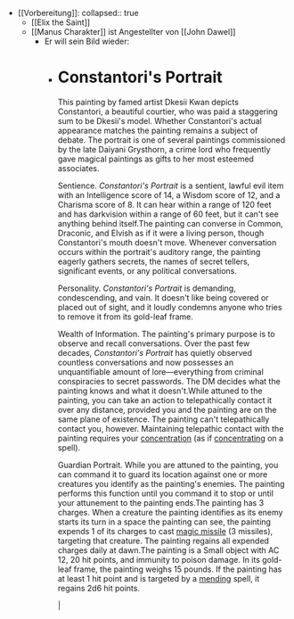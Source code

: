 - [[Vorbereitung]]:
  collapsed:: true
	- [[Elix the Saint]]
	- [[Manus Charakter]] ist Angestellter von [[John Dawel]]
		- Er will sein Bild wieder:
			- # Constantori's Portrait
			  
			  This painting by famed artist Dkesii Kwan depicts Constantori, a beautiful 
			  courtier, who was paid a staggering sum to be Dkesii's model. Whether 
			  Constantori's actual appearance matches the painting remains a subject 
			  of debate. The portrait is one of several paintings commissioned by the 
			  late Daiyani Grysthorn, a crime lord who frequently gave magical 
			  paintings as gifts to her most esteemed associates.
			  
			  Sentience. *Constantori's Portrait*
			  is a sentient, lawful evil item with an Intelligence score of 14, a 
			  Wisdom score of 12, and a Charisma score of 8. It can hear within a 
			  range of 120 feet and has darkvision within a range of 60 feet, but it can't see anything behind itself.The
			  painting can converse in Common, Draconic, and Elvish as if it were a 
			  living person, though Constantori's mouth doesn't move. Whenever 
			  conversation occurs within the portrait's auditory range, the painting 
			  eagerly gathers secrets, the names of secret tellers, significant 
			  events, or any political conversations.
			  
			  Personality. *Constantori's Portrait*
			  is demanding, condescending, and vain. It doesn't like being covered or
			  placed out of sight, and it loudly condemns anyone who tries to remove 
			  it from its gold-leaf frame.
			  
			  Wealth of Information. The painting's primary purpose is to observe and recall conversations. Over the past few decades, *Constantori's Portrait*
			  has quietly observed countless conversations and now possesses an 
			  unquantifiable amount of lore—everything from criminal conspiracies to 
			  secret passwords. The DM decides what the painting knows and what it 
			  doesn't.While attuned to the painting, you can take an action to 
			  telepathically contact it over any distance, provided you and the 
			  painting are on the same plane of existence. The painting can't 
			  telepathically contact you, however. Maintaining telepathic contact with
			  the painting requires your [concentration](https://5e.tools/conditionsdiseases.html#concentration_phb) (as if [concentrating](https://5e.tools/conditionsdiseases.html#concentration_phb) on a spell).
			  
			  Guardian Portrait.
			  While you are attuned to the painting, you can command it to guard its 
			  location against one or more creatures you identify as the painting's 
			  enemies. The painting performs this function until you command it to 
			  stop or until your attunement to the painting ends.The painting 
			  has 3 charges. When a creature the painting identifies as its enemy 
			  starts its turn in a space the painting can see, the painting expends 1 
			  of its charges to cast [magic missile](https://5e.tools/spells.html#magic%20missile_phb) (3 missiles), targeting that creature. The painting regains all expended charges daily at dawn.The
			  painting is a Small object with AC 12, 20 hit points, and immunity to 
			  poison damage. In its gold-leaf frame, the painting weighs 15 pounds. If
			  the painting has at least 1 hit point and is targeted by a [mending](https://5e.tools/spells.html#mending_phb) spell, it regains 2d6 hit points.
			  
			  |